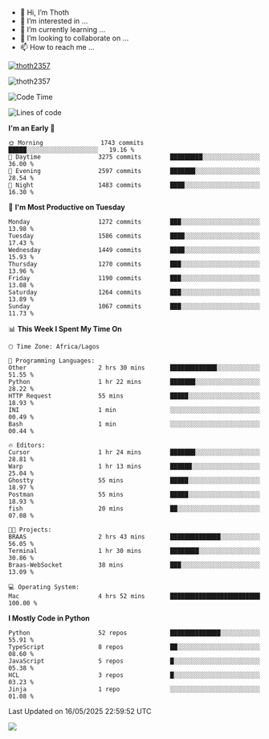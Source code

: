 <!---
thoth2357/thoth2357 is a ✨ special ✨ repository because its `README.md` (this file) appears on your GitHub profile.
You can click the Preview link to take a look at your changes.
--->

- 👋 Hi, I’m Thoth
- 👀 I’m interested in ...
- 🌱 I’m currently learning ...
- 💞️ I’m looking to collaborate on ...
- 📫 How to reach me ...


<p align="left"> <a href="https://github.com/ryo-ma/github-profile-trophy"><img src="https://github-profile-trophy.vercel.app/?username=thoth2357&theme=gruvbox&no-bg=true&no-frame=false&title=MultiLanguage,Commits,Repositories,Stars,Followers,PullRequest,Reviews,Issues" alt="thoth2357" /></a> </p>

<p align="left"> <img src="https://komarev.com/ghpvc/?username=thoth2357&label=Profile%20views&color=0e75b6&style=flat" alt="thoth2357" /> </p>

<!--START_SECTION:waka-->
![Code Time](http://img.shields.io/badge/Code%20Time-3%2C408%20hrs%2057%20mins-blue)

![Lines of code](https://img.shields.io/badge/From%20Hello%20World%20I%27ve%20Written-31.1%20million%20lines%20of%20code-blue)

**I'm an Early 🐤** 

```text
🌞 Morning                1743 commits        █████░░░░░░░░░░░░░░░░░░░░   19.16 % 
🌆 Daytime                3275 commits        █████████░░░░░░░░░░░░░░░░   36.00 % 
🌃 Evening                2597 commits        ███████░░░░░░░░░░░░░░░░░░   28.54 % 
🌙 Night                  1483 commits        ████░░░░░░░░░░░░░░░░░░░░░   16.30 % 
```
📅 **I'm Most Productive on Tuesday** 

```text
Monday                   1272 commits        ███░░░░░░░░░░░░░░░░░░░░░░   13.98 % 
Tuesday                  1586 commits        ████░░░░░░░░░░░░░░░░░░░░░   17.43 % 
Wednesday                1449 commits        ████░░░░░░░░░░░░░░░░░░░░░   15.93 % 
Thursday                 1270 commits        ███░░░░░░░░░░░░░░░░░░░░░░   13.96 % 
Friday                   1190 commits        ███░░░░░░░░░░░░░░░░░░░░░░   13.08 % 
Saturday                 1264 commits        ███░░░░░░░░░░░░░░░░░░░░░░   13.89 % 
Sunday                   1067 commits        ███░░░░░░░░░░░░░░░░░░░░░░   11.73 % 
```


📊 **This Week I Spent My Time On** 

```text
🕑︎ Time Zone: Africa/Lagos

💬 Programming Languages: 
Other                    2 hrs 30 mins       █████████████░░░░░░░░░░░░   51.55 % 
Python                   1 hr 22 mins        ███████░░░░░░░░░░░░░░░░░░   28.22 % 
HTTP Request             55 mins             █████░░░░░░░░░░░░░░░░░░░░   18.93 % 
INI                      1 min               ░░░░░░░░░░░░░░░░░░░░░░░░░   00.49 % 
Bash                     1 min               ░░░░░░░░░░░░░░░░░░░░░░░░░   00.44 % 

🔥 Editors: 
Cursor                   1 hr 24 mins        ███████░░░░░░░░░░░░░░░░░░   28.81 % 
Warp                     1 hr 13 mins        ██████░░░░░░░░░░░░░░░░░░░   25.04 % 
Ghostty                  55 mins             █████░░░░░░░░░░░░░░░░░░░░   18.97 % 
Postman                  55 mins             █████░░░░░░░░░░░░░░░░░░░░   18.93 % 
fish                     20 mins             ██░░░░░░░░░░░░░░░░░░░░░░░   07.08 % 

🐱‍💻 Projects: 
BRAAS                    2 hrs 43 mins       ██████████████░░░░░░░░░░░   56.05 % 
Terminal                 1 hr 30 mins        ████████░░░░░░░░░░░░░░░░░   30.86 % 
Braas-WebSocket          38 mins             ███░░░░░░░░░░░░░░░░░░░░░░   13.09 % 

💻 Operating System: 
Mac                      4 hrs 52 mins       █████████████████████████   100.00 % 
```

**I Mostly Code in Python** 

```text
Python                   52 repos            ██████████████░░░░░░░░░░░   55.91 % 
TypeScript               8 repos             ██░░░░░░░░░░░░░░░░░░░░░░░   08.60 % 
JavaScript               5 repos             █░░░░░░░░░░░░░░░░░░░░░░░░   05.38 % 
HCL                      3 repos             █░░░░░░░░░░░░░░░░░░░░░░░░   03.23 % 
Jinja                    1 repo              ░░░░░░░░░░░░░░░░░░░░░░░░░   01.08 % 
```




 Last Updated on 16/05/2025 22:59:52 UTC
<!--END_SECTION:waka-->
<!--![](http://github-profile-summary-cards.vercel.app/api/cards/profile-details?username=thoth2357&theme=2077)

![](http://github-profile-summary-cards.vercel.app/api/cards/stats?username=thoth2357&theme=2077)![](http://github-profile-summary-cards.vercel.app/api/cards/productive-time?username=thoth2357&theme=2077&utcOffset=8) -->
<img src="https://t.bkit.co/w_6789c39040b80.gif" />
